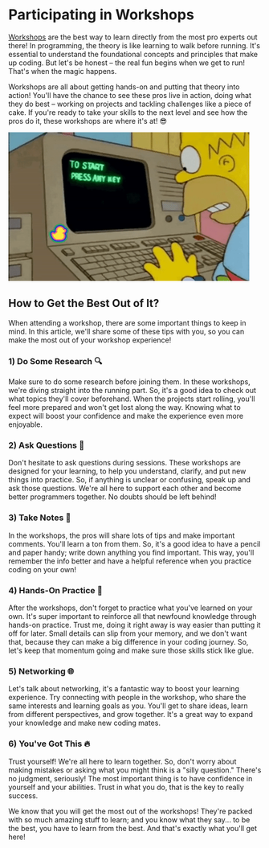 #  Participating in Workshops

[Workshops](https://4geeks.com/lesson/live-events-workshops-and-classes#4geekscom-live-events-workshops-classes) are the best way to learn directly from the most pro experts out there! In programming, the theory is like learning to walk before running. It's essential to understand the foundational concepts and principles that make up coding. But let's be honest – the real fun begins when we get to run! That's when the magic happens. 

Workshops are all about getting hands-on and putting that theory into action! You'll have the chance to see these pros live in action, doing what they do best – working on projects and tackling challenges like a piece of cake.
If you're ready to take your skills to the next level and see how the pros do it, these workshops are where it's at! 😎

![Workshop Tips](../images/workshop.tips.gif)

## How to Get the Best Out of It?

When attending a workshop, there are some important things to keep in mind. In this article, we'll share some of these tips with you, so you can make the most out of your workshop experience! 

### 1) Do Some Research 🔍
Make sure to do some research before joining them. In these workshops, we're diving straight into the running part. So, it's a good idea to check out what topics they'll cover beforehand. When the projects start rolling, you'll feel more prepared and won't get lost along the way. Knowing what to expect will boost your confidence and make the experience even more enjoyable.

### 2) Ask Questions 🤔
Don't hesitate to ask questions during sessions. These workshops are designed for your learning, to help you understand, clarify, and put new things into practice. So, if anything is unclear or confusing, speak up and ask those questions. We're all here to support each other and become better programmers together. No doubts should be left behind!

### 3) Take Notes 📝
In the workshops, the pros will share lots of tips and make important comments. You'll learn a ton from them. So, it's a good idea to have a pencil and paper handy; write down anything you find important. This way, you'll remember the info better and have a helpful reference when you practice coding on your own!

### 4) Hands-On Practice 💪
After the workshops, don't forget to practice what you've learned on your own. It's super important to reinforce all that newfound knowledge through hands-on practice. Trust me, doing it right away is way easier than putting it off for later. Small details can slip from your memory, and we don't want that, because they can make a big difference in your coding journey. So, let's keep that momentum going and make sure those skills stick like glue. 

### 5) Networking 🌐
Let's talk about networking, it's a fantastic way to boost your learning experience. Try connecting with people in the workshop, who share the same interests and learning goals as you. You'll get to share ideas, learn from different perspectives, and grow together. It's a great way to expand your knowledge and make new coding mates.

### 6) You've Got This 🔥
Trust yourself! We're all here to learn together. So, don't worry about making mistakes or asking what you might think is a "silly question." There's no judgment, seriously! The most important thing is to have confidence in yourself and your abilities. Trust in what you do, that is the key to really success.

We know that you will get the most out of the workshops! They're packed with so much amazing stuff to learn; and you know what they say... to be the best, you have to learn from the best. And that's exactly what you'll get here!
